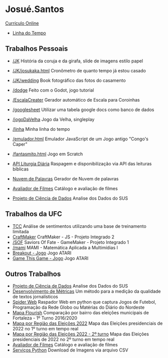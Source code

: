 # Josué.Santos

[Currículo Online](https://josuesantos.github.io/)
* [Linha do Tempo](https://josuesantos.github.io/linha/)


## Trabalhos Pessoais

* [/JK](https://josuesantos.github.io/JK/)
História da coruja e da girafa, slide de imagens estilo papel
* [/JK/josukaka.html](https://josuesantos.github.io/JK/josukaka.html)
Cronômetro de quanto tempo já estou casado
* [/JK/wedding](https://josuesantos.github.io/JK/wedding/)
Book fotográfico das fotos do casamento
* [/dodge](https://josuesantos.github.io/dodge/)
Feito com o Godot, jogo tutorial
* [/EscalaCreater](https://josuesantos.github.io/EscalaCreater/)
Gerador automático de Escala para Coroinhas
* [/googlesheet](https://josuesantos.github.io/googlesheet/)
Utilizar uma tabela google docs como banco de dados
* [/jogoDaVelha](https://josuesantos.github.io/jogoDaVelha/)
Jogo da Velha, singleplay
* [/linha](https://josuesantos.github.io/linha/)
Minha linha do tempo
* [/emulador.html](https://josuesantos.github.io/emulador.html)
Emulador JavaScript de um Jogo antigo "Congo's Caper"
* [/fantasmito.html](https://josuesantos.github.io/fantasmito.html)
Jogo em Scratch

* [API Liturgia Diária](https://api-liturgia-diaria.vercel.app/)
Raspagem e disponibilização via API das leituras bíblicas
* [Nuvem de Palavras](https://nuvem-de-palavras.herokuapp.com/)
Gerador de Nuvem de palavras
* [Avaliador de Filmes](https://josue-santos-dsmovie.netlify.app/)
Catálogo e avaliação de filmes
* [Projeto de Ciência de Dados](https://github.com/atlantico-academy/analysus)
Analise dos Dados do SUS


## Trabalhos da UFC

* [TCC](https://repositorio.ufc.br/handle/riufc/68395)
Análise de sentimentos utilizando uma base de treinamento limitada
* [CraftMaker](https://craftmaker.vercel.app/)
CraftMaker - JS - Projeto Integrado 2
* [/SOF](https://josuesantos.github.io/SOF/)
Saviors Of Fate - GameMaker - Projeto Integrado 1
* [/mami](https://josuesantos.github.io/mami/)
MAMI - Matemática Aplicada a Multimídias I
* [Breakout - Jogo](https://josuesantos.github.io/mami/ativ10.html)
Jogo ATARI
* [Game This Game - Jogo](https://josuesantos.github.io/mami/trab04.html)
Jogo ATARI


## Outros Trabalhos

* [Projeto de Ciência de Dados](https://github.com/atlantico-academy/analysus)
Analise dos Dados do SUS
* [Desenvolvimento de Métricas](https://www.anj.org.br/diario-do-nordeste-desenvolve-ferramenta-que-avalia-impacto-e-qualidade-de-conteudo-para-leitores/)
Um método para a medição da qualidade de textos jornalísticos
* [Spider Web](https://github.com/JosueSantos/spiderwebsam)
Raspador Web em python que captura Jogos de Futebol, Programação da Rede Globo ou Matérias do Diário do Nordeste
* [Mapa Flourish](https://public.flourish.studio/visualisation/4379320/)
Comparação por bairro das eleições municipais de Fortaleza - 1º Turno 2016/2020
* [Mapa por Região das Eleições 2022](https://josuesantos.github.io/map1turno.html)
Mapa das Eleições presidenciais de 2022 no 1º turno em tempo real
* [Mapa por Região das Eleições 2022 - 2º turno](https://josuesantos.github.io/map2turno.html)
Mapa das Eleições presidenciais de 2022 no 2º turno em tempo real
* [Avaliador de Filmes](https://josue-santos-dsmovie.netlify.app/)
Catálogo e avaliação de filmes
* [Serviços Python](https://js-py-service.streamlitapp.com/)
Download de Imagens via arquivo CSV